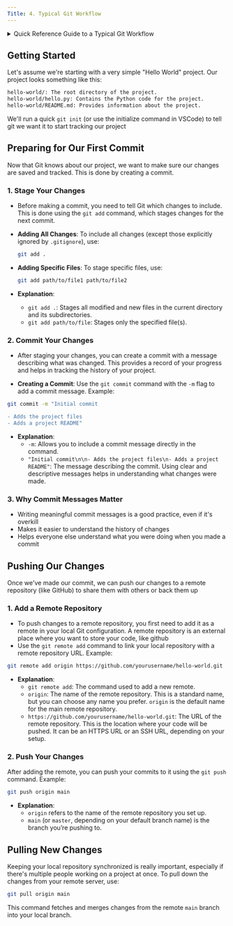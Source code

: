 ```yaml
---
Title: 4. Typical Git Workflow
---
```


<details>
<summary>Quick Reference Guide to a Typical Git Workflow</summary>

1. **Initialize a Git Repository**
   ```bash
   git init
   ```

2. **Add Files to the Staging Area**
   - Add all files:
     ```bash
     git add .
     ```
   - Add specific files:
     ```bash
     git add path/to/file
     ```

3. **Commit Changes**
   ```bash
   git commit -m "Your commit message"
   ```

4. **Add a Remote Repository**
   ```bash
   git remote add origin https://github.com/yourusername/your-repo.git
   ```

5. **Push Changes to the Remote**
   ```bash
   git push -u origin main
   ```

6. **Pull Changes from the Remote**
   ```bash
   git pull origin main
   ```

8. **Check Status of Your Working Directory**
   ```bash
   git status
   ```

</details>

## Getting Started
Let's assume we're starting with a very simple "Hello World" project. Our project looks something like this:
```bash
hello-world/: The root directory of the project.
hello-world/hello.py: Contains the Python code for the project.
hello-world/README.md: Provides information about the project.
```

We'll run a quick `git init` (or use the initialize command in VSCode) to tell git we want it to start tracking our project

## Preparing for Our First Commit

Now that Git knows about our project, we want to make sure our changes are saved and tracked. This is done by creating a commit.

### 1. Stage Your Changes
  - Before making a commit, you need to tell Git which changes to include. This is done using the `git add` command, which stages changes for the next commit.

  - **Adding All Changes**: To include all changes (except those explicitly ignored by `.gitignore`), use:
    ```bash
    git add .
    ```

  - **Adding Specific Files**: To stage specific files, use:
    ```bash
    git add path/to/file1 path/to/file2
    ```

  - **Explanation**:
    - `git add .`: Stages all modified and new files in the current directory and its subdirectories.
    - `git add path/to/file`: Stages only the specified file(s).

### 2. Commit Your Changes
  - After staging your changes, you can create a commit with a message describing what was changed. This provides a record of your progress and helps in tracking the history of your project.

  - **Creating a Commit**: Use the `git commit` command with the `-m` flag to add a commit message.
   Example:
   ```bash
   git commit -m "Initial commit

   - Adds the project files
   - Adds a project README"
   ```
  - **Explanation**:
    - `-m`: Allows you to include a commit message directly in the command.
    - `"Initial commit\n\n- Adds the project files\n- Adds a project README"`: The message describing the commit. Using clear and descriptive messages helps in understanding what changes were made.

### 3. Why Commit Messages Matter
  - Writing meaningful commit messages is a good practice, even if it's overkill
  - Makes it easier to understand the history of changes
  - Helps everyone else understand what you were doing when you made a commit


## Pushing Our Changes
Once we've made our commit, we can push our changes to a remote repository (like GitHub) to share them with others or back them up

### 1. Add a Remote Repository
  - To push changes to a remote repository, you first need to add it as a remote in your local Git configuration. A remote repository is an external place where you want to store your code, like github
  - Use the `git remote add` command to link your local repository with a remote repository URL.
   Example:
   ```bash
   git remote add origin https://github.com/yourusername/hello-world.git
   ```
  - **Explanation**:
    - `git remote add`: The command used to add a new remote.
    - `origin`: The name of the remote repository. This is a standard name, but you can choose any name you prefer. `origin` is the default name for the main remote repository.
    - `https://github.com/yourusername/hello-world.git`: The URL of the remote repository. This is the location where your code will be pushed. It can be an HTTPS URL or an SSH URL, depending on your setup.


### 2. Push Your Changes
  After adding the remote, you can push your commits to it using the `git push` command.
  Example:
  ```bash
  git push origin main
  ```

  - **Explanation**:
    - `origin` refers to the name of the remote repository you set up.
    - `main` (or `master`, depending on your default branch name) is the branch you’re pushing to.

## Pulling New Changes
Keeping your local repository synchronized is really important, especially if there's multiple people working on a project at once. To pull down the changes from your remote server, use:

   ```bash
   git pull origin main
   ```

This command fetches and merges changes from the remote `main` branch into your local branch.

